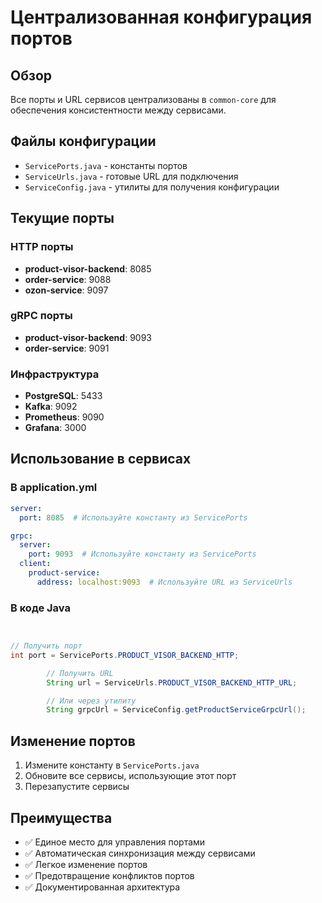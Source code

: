# Централизованная конфигурация портов

## Обзор

Все порты и URL сервисов централизованы в `common-core` для обеспечения консистентности между сервисами.

## Файлы конфигурации

- `ServicePorts.java` - константы портов
- `ServiceUrls.java` - готовые URL для подключения
- `ServiceConfig.java` - утилиты для получения конфигурации

## Текущие порты

### HTTP порты
- **product-visor-backend**: 8085
- **order-service**: 9088  
- **ozon-service**: 9097

### gRPC порты
- **product-visor-backend**: 9093
- **order-service**: 9091

### Инфраструктура
- **PostgreSQL**: 5433
- **Kafka**: 9092
- **Prometheus**: 9090
- **Grafana**: 3000

## Использование в сервисах

### В application.yml
```yaml
server:
  port: 8085  # Используйте константу из ServicePorts

grpc:
  server:
    port: 9093  # Используйте константу из ServicePorts
  client:
    product-service:
      address: localhost:9093  # Используйте URL из ServiceUrls
```

### В коде Java

```java


// Получить порт
int port = ServicePorts.PRODUCT_VISOR_BACKEND_HTTP;

        // Получить URL
        String url = ServiceUrls.PRODUCT_VISOR_BACKEND_HTTP_URL;

        // Или через утилиту
        String grpcUrl = ServiceConfig.getProductServiceGrpcUrl();
```

## Изменение портов

1. Измените константу в `ServicePorts.java`
2. Обновите все сервисы, использующие этот порт
3. Перезапустите сервисы

## Преимущества

- ✅ Единое место для управления портами
- ✅ Автоматическая синхронизация между сервисами
- ✅ Легкое изменение портов
- ✅ Предотвращение конфликтов портов
- ✅ Документированная архитектура
